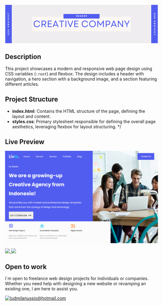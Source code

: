 
![banner](./img/creative-company-banner.png)


## Description
This project showcases a modern and responsive web page design using CSS variables (`:root`) and flexbox. The design includes a header with navigation, a hero section with a background image, and a section featuring different articles.

## Project Structure
- **index.html**: Contains the HTML structure of the page, defining the layout and content.
- **styles.css**: Primary stylesheet responsible for defining the overall page aesthetics, leveraging flexbox for layout structuring. */



## Live Preview 
![creative company](./img/creative-company-preview.png)

<a href="https://github.com/Ludmila-nus/header-creative-company" target="_blank">
    <img src="https://img.shields.io/static/v1?label=|&message=VIEW CODE&color=%23515DEF&style=plastic&logo=github&logo-color=white"/>

</a>  
<a href="https://ludmila-nus.github.io/header-creative-company/" target="_blank">
    <img src="https://img.shields.io/static/v1?label=|&message=VIEW WEBSITE&color=%23515DEF&style=plastic&logo=wordpress&logo-color=white"/>
</a>

## Open to work

I´m open to freelance web design projects for individuals or companies. Whether you need help with designing a new website or revamping an existing one, I am here to assist you. 


[![ludmilanussio@hotmail.com](https://img.shields.io/badge/Email%20personal-white?style=for-the-badge&logo=gmail&logoColor=white&label=ludmilanussio@hotmail.com&labelColor=black&color=%23515DEF&)](mailto:ludmilanussio@hotmail.com)

